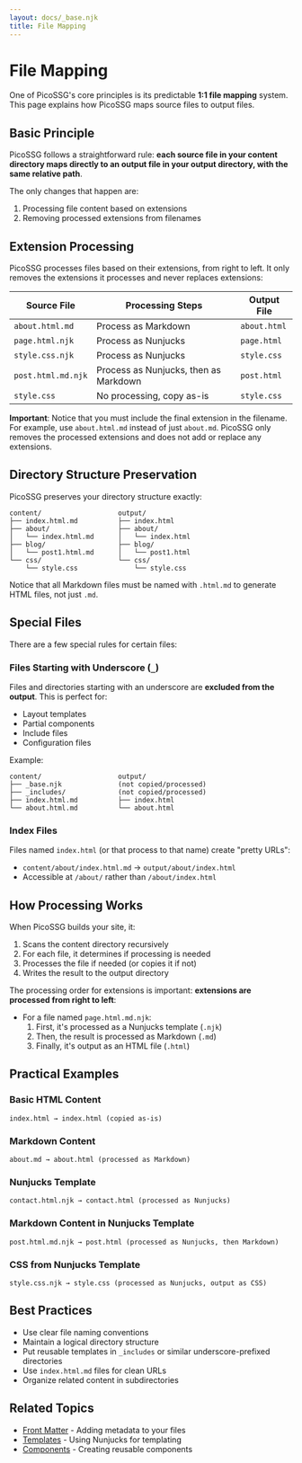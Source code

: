 ```yaml
---
layout: docs/_base.njk
title: File Mapping
---
```


# File Mapping

One of PicoSSG's core principles is its predictable **1:1 file mapping** system. This page explains how PicoSSG maps source files to output files.

## Basic Principle

PicoSSG follows a straightforward rule: **each source file in your content directory maps directly to an output file in your output directory, with the same relative path**.

The only changes that happen are:
1. Processing file content based on extensions
2. Removing processed extensions from filenames

## Extension Processing

PicoSSG processes files based on their extensions, from right to left. It only removes the extensions it processes and never replaces extensions:

| Source File | Processing Steps | Output File |
|-------------|-----------------|-------------|
| `about.html.md` | Process as Markdown | `about.html` |
| `page.html.njk` | Process as Nunjucks | `page.html` |
| `style.css.njk` | Process as Nunjucks | `style.css` |
| `post.html.md.njk` | Process as Nunjucks, then as Markdown | `post.html` |
| `style.css` | No processing, copy as-is | `style.css` |

**Important**: Notice that you must include the final extension in the filename. For example, use `about.html.md` instead of just `about.md`. PicoSSG only removes the processed extensions and does not add or replace any extensions.

## Directory Structure Preservation

PicoSSG preserves your directory structure exactly:

```
content/                   output/
├── index.html.md          ├── index.html
├── about/                 ├── about/
│   └── index.html.md      │   └── index.html
├── blog/                  ├── blog/
│   └── post1.html.md      │   └── post1.html
└── css/                   └── css/
    └── style.css              └── style.css
```

Notice that all Markdown files must be named with `.html.md` to generate HTML files, not just `.md`.

## Special Files

There are a few special rules for certain files:

### Files Starting with Underscore (`_`)

Files and directories starting with an underscore are **excluded from the output**. This is perfect for:

- Layout templates
- Partial components
- Include files
- Configuration files

Example:
```
content/                   output/
├── _base.njk              (not copied/processed)
├── _includes/             (not copied/processed)
├── index.html.md          ├── index.html
└── about.html.md          └── about.html
```

### Index Files

Files named `index.html` (or that process to that name) create "pretty URLs":

- `content/about/index.html.md` → `output/about/index.html`
- Accessible at `/about/` rather than `/about/index.html`

## How Processing Works

When PicoSSG builds your site, it:

1. Scans the content directory recursively
2. For each file, it determines if processing is needed
3. Processes the file if needed (or copies it if not)
4. Writes the result to the output directory

The processing order for extensions is important: **extensions are processed from right to left**:

- For a file named `page.html.md.njk`:
  1. First, it's processed as a Nunjucks template (`.njk`)
  2. Then, the result is processed as Markdown (`.md`)
  3. Finally, it's output as an HTML file (`.html`)

## Practical Examples

### Basic HTML Content

```
index.html → index.html (copied as-is)
```

### Markdown Content

```
about.md → about.html (processed as Markdown)
```

### Nunjucks Template

```
contact.html.njk → contact.html (processed as Nunjucks)
```

### Markdown Content in Nunjucks Template

```
post.html.md.njk → post.html (processed as Nunjucks, then Markdown)
```

### CSS from Nunjucks Template

```
style.css.njk → style.css (processed as Nunjucks, output as CSS)
```

## Best Practices

- Use clear file naming conventions
- Maintain a logical directory structure
- Put reusable templates in `_includes` or similar underscore-prefixed directories
- Use `index.html.md` files for clean URLs
- Organize related content in subdirectories

## Related Topics

- [Front Matter](/frontmatter/) - Adding metadata to your files
- [Templates](/templates/) - Using Nunjucks for templating
- [Components](/components/) - Creating reusable components